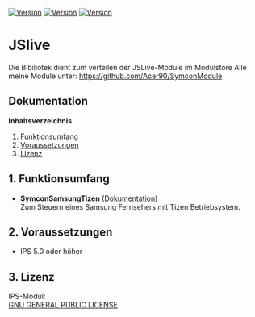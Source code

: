 [![Version](https://img.shields.io/badge/Symcon-PHPModul-red.svg)](https://www.symcon.de/service/dokumentation/entwicklerbereich/sdk-tools/sdk-php/)
[![Version](https://img.shields.io/badge/Modul%20Version-0.9-blue.svg)]()
[![Version](https://img.shields.io/badge/Symcon%20Version-5.3%20%3E-green.svg)](https://www.symcon.de/forum/threads/30857-IP-Symcon-5-3-%28Stable%29-Changelog)

# JSlive
Die Bibiliotek dient zum verteilen der JSLive-Module im Modulstore
Alle meine Module unter: https://github.com/Acer90/SymconModule

## Dokumentation

**Inhaltsverzeichnis**

1. [Funktionsumfang](#1-funktionsumfang)  
2. [Voraussetzungen](#2-voraussetzungen)  
3. [Lizenz](#2-lizenz)

## 1. Funktionsumfang

- __SymconSamsungTizen__ ([Dokumentation](SymconSamsungTizen))  
    Zum Steuern eines Samsung Fernsehers mit Tizen Betriebsystem.

## 2. Voraussetzungen

 - IPS 5.0 oder höher  

## 3. Lizenz

  IPS-Modul:  
  [GNU GENERAL PUBLIC LICENSE](http://www.gnu.org/licenses/)  
 
